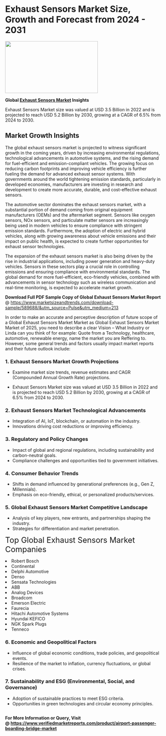 <H1>Exhaust Sensors Market Size, Growth and Forecast from 2024 - 2031</H1><img class="aligncenter size-medium wp-image-584254" src="https://thirdeyenews.in/wp-content/uploads/2024/09/Global-Market-Research-300x168.jpeg" alt="" width="300" height="168" /><p><strong>Global&nbsp;<a href="https://www.marketsizeandtrends.com/download-sample/589688/&amp;utm_source=Pulse&amp;utm_medium=213">Exhaust Sensors Market</a> Insights</strong></p><p>Exhaust Sensors Market size was valued at USD 3.5 Billion in 2022 and is projected to reach USD 5.2 Billion by 2030, growing at a CAGR of 6.5% from 2024 to 2030.</p><p><h2>Market Growth Insights</h2> <p>The global exhaust sensors market is projected to witness significant growth in the coming years, driven by increasing environmental regulations, technological advancements in automotive systems, and the rising demand for fuel-efficient and emission-compliant vehicles. The growing focus on reducing carbon footprints and improving vehicle efficiency is further fueling the demand for advanced exhaust sensor systems. With governments around the world tightening emission standards, particularly in developed economies, manufacturers are investing in research and development to create more accurate, durable, and cost-effective exhaust sensors.</p> <p></p> <p>The automotive sector dominates the exhaust sensors market, with a substantial portion of demand coming from original equipment manufacturers (OEMs) and the aftermarket segment. Sensors like oxygen sensors, NOx sensors, and particulate matter sensors are increasingly being used in modern vehicles to ensure compliance with stringent emission standards. Furthermore, the adoption of electric and hybrid vehicles, along with growing awareness about vehicle emissions and their impact on public health, is expected to create further opportunities for exhaust sensor technologies.</p> <p>The expansion of the exhaust sensors market is also being driven by the rise in industrial applications, including power generation and heavy-duty vehicles. Sensors in these sectors play a crucial role in controlling emissions and ensuring compliance with environmental standards. The global demand for more fuel-efficient, eco-friendly vehicles, combined with advancements in sensor technology such as wireless communication and real-time monitoring, is expected to accelerate market growth.</p> <p></p><p><span class=""><strong>Download Full PDF Sample Copy of Global Exhaust Sensors Market Report</strong> @ <a href="https://www.marketsizeandtrends.com/download-sample/589688/&amp;utm_source=Pulse&amp;utm_medium=213" target="_blank">https://www.marketsizeandtrends.com/download-sample/589688/&amp;utm_source=Pulse&amp;utm_medium=213</a></span></p><p>In order to make an accurate and perceptive description of future scope of a Global&nbsp;Exhaust Sensors Market Market as Global&nbsp;Exhaust Sensors Market Market of 2025, you need to describe a clear Vision &ndash; What Industry or Linda can you think of for example: Quote from a Technology, healthcare, automotive, renewable energy, name the market you are Reffering to. However, some general trends and factors usually impact market reports and their future outlook include:</p><h3>1.&nbsp;<strong>Exhaust Sensors Market Growth Projections</strong></h3><ul><li>Examine market size trends, revenue estimates and CAGR (Compounded Annual Growth Rate) projections.</li><li><p>Exhaust Sensors Market size was valued at USD 3.5 Billion in 2022 and is projected to reach USD 5.2 Billion by 2030, growing at a CAGR of 6.5% from 2024 to 2030.</p></li></ul><h3>2.&nbsp;<strong>Exhaust Sensors Market Technological Advancements</strong></h3><ul><li>Integration of AI, IoT, blockchain, or automation in the industry.</li><li>Innovations driving cost reductions or improving efficiency.</li></ul><h3>3.&nbsp;<strong>Regulatory and Policy Changes</strong></h3><ul><li>Impact of global and regional regulations, including sustainability and carbon-neutral goals.</li><li>Compliance challenges and opportunities tied to government initiatives.</li></ul><h3>4.&nbsp;<strong>Consumer Behavior Trends</strong></h3><ul><li>Shifts in demand influenced by generational preferences (e.g., Gen Z, Millennials).</li><li>Emphasis on eco-friendly, ethical, or personalized products/services.</li></ul><h3>5.&nbsp;<strong>Global Exhaust Sensors Market Competitive Landscape</strong></h3><ul><li>Analysis of key players, new entrants, and partnerships shaping the industry.</li><li>Strategies for differentiation and market penetration.</li></ul><p data-pm-slice="1 1 []"><span style="color: inherit; font-family: inherit; font-size: 25px;">Top Global Exhaust Sensors Market Companies</span></p><div class="" data-test-id=""><p><li>Robert Bosch</li><li> Continental</li><li> Delphi Automotive</li><li> Denso</li><li> Sensata Technologies</li><li> ABB</li><li> Analog Devices</li><li> Broadcom</li><li> Emerson Electric</li><li> Faurecia</li><li> Hitachi Automotive Systems</li><li> Hyundai KEFICO</li><li> NGK Spark Plugs</li><li> Tenneco</li></p></div><h3>6.&nbsp;<strong>Economic and Geopolitical Factors</strong></h3><ul><li>Influence of global economic conditions, trade policies, and geopolitical events.</li><li>Resilience of the market to inflation, currency fluctuations, or global crises.</li></ul><h3>7.&nbsp;<strong>Sustainability and ESG (Environmental, Social, and Governance)</strong></h3><ul><li>Adoption of sustainable practices to meet ESG criteria.</li><li>Opportunities in green technologies and circular economy principles.</li></ul><h2><strong style="font-size: 14px;">For More Information or Query, Visit @&nbsp;</strong><a style="background-color: #ffffff; font-size: 14px;" href="https://www.marketsizeandtrends.com/report/exhaust-sensors-market/" target="_blank">https://www.verifiedmarketreports.com/product/airport-passenger-boarding-bridge-market</a></h2>

